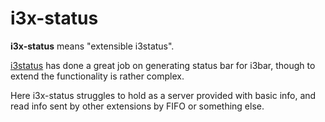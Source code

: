 # i3x-status
**i3x-status** means "extensible i3status".

[i3status](https://github.com/i3/i3status) has done a great job on generating status bar for i3bar, though to extend the functionality is rather complex.

Here i3x-status struggles to hold as a server provided with basic info, and read info sent by other extensions by FIFO or something else.
